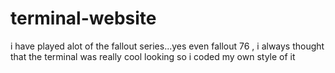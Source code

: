 # terminal-website

i have played alot of the fallout series...yes even fallout 76 , i always thought that the terminal was really cool looking so i coded my own style of it 
